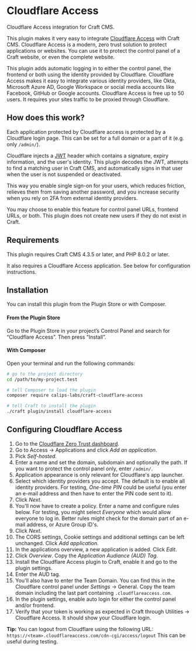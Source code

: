 # Cloudflare Access

Cloudflare Access integration for Craft CMS.

This plugin makes it very easy to integrate [Cloudflare Access](https://www.cloudflare.com/products/zero-trust/access/)
with Craft CMS. Cloudflare Access is a modern, zero trust solution to protect applications or websites. You can use it
to protect the control panel of a Craft website, or even the complete website.

This plugin adds automatic logging in to either the control panel, the frontend or both using the identity provided by
Cloudflare. Cloudflare Access makes it easy to integrate various identity providers, like Okta, Microsoft Azure AD,
Google Workspace or social media accounts like Facebook, GitHub or Google accounts. Cloudflare Access is free up to 50
users. It requires your sites traffic to be proxied through Cloudflare.

## How does this work?

Each application protected by Cloudflare access is protected by a Cloudflare login page. This can be set for a full
domain or a part of it (e.g. only `/admin/`).

Cloudflare injects a [JWT](https://jwt.io/) header which contains a signature, expiry information, and the user's
identity. This plugin decodes the JWT, attempts to find a matching user in Craft CMS, and automatically signs in that
user when the user is not suspended or deactivated.

This way you enable single sign-on for your users, which reduces friction, relieves them from saving another password,
and you increase security when you rely on 2FA from external identity providers.

You may choose to enable this feature for control panel URLs, frontend URLs, or both. This plugin does not create new
users if they do not exist in Craft.

## Requirements

This plugin requires Craft CMS 4.3.5 or later, and PHP 8.0.2 or later.

It also requires a Cloudflare Access application. See below for configuration instructions.

## Installation

You can install this plugin from the Plugin Store or with Composer.

#### From the Plugin Store

Go to the Plugin Store in your project’s Control Panel and search for “Cloudflare Access”. Then press “Install”.

#### With Composer

Open your terminal and run the following commands:

```bash
# go to the project directory
cd /path/to/my-project.test

# tell Composer to load the plugin
composer require calips-labs/craft-cloudflare-access

# tell Craft to install the plugin
./craft plugin/install cloudflare-access
```

## Configuring Cloudflare Access

1. Go to the [Cloudflare Zero Trust dashboard](https://one.dash.cloudflare.com/).
2. Go to Access → Applications and click *Add an application*.
3. Pick *Self-hosted*.
4. Enter a name and set the domain, subdomain and optionally the path.
   If you want to protect the control panel only, enter `/admin/`.
5. Application appearance is only relevant for Cloudflare's app launcher.
6. Select which identity providers you accept. The default is to enable all identity providers.
   For testing, *One-time PIN* could be useful (you enter an e-mail address and then have to enter the PIN code
   sent to it).
7. Click *Next*.
8. You'll now have to create a policy. Enter a name and configure rules below. For testing, you might select *Everyone*
   which would allow everyone to log in. Better rules might check for the domain part of an e-mail address, or Azure
   Group ID's.
9. Click *Next*.
10. The CORS settings, Cookie settings and additional settings can be left unchanged. Click *Add application*.
11. In the applications overview, a new application is added. Click *Edit*.
12. Click *Overview*. Copy the *Application Audiance (AUD) Tag*.
13. Install the Cloudflare Access plugin to Craft, enable it and go to the plugin settings.
14. Enter the AUD tag.
15. You'll also have to enter the Team Domain. You can find this in the Cloudflare control panel under *Settings* →
    General. Copy the team domain including the last part containing `.cloudflareaccess.com`.
16. In the plugin settings, enable auto login for either the control panel and/or frontend.
17. Verify that your token is working as expected in Craft through Utilities → Cloudflare Access. It should show your
    Cloudflare login.

**Tip:**
You can logout from Cloudflare using the following URL:
`https://<team>.cloudflareaccess.com/cdn-cgi/access/logout`
This can be useful during testing.

